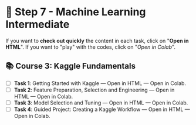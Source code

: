 # 🤖 Step 7 - Machine Learning Intermediate

If you want to **check out quickly** the content in each task, click on "**Open in HTML**". If you want to "play" with the codes, click on "*Open in Colab*".

## 📚 Course 3: Kaggle Fundamentals

- [ ] **Task 1**: Getting Started with Kaggle — Open in HTML — Open in Colab.
- [ ] **Task 2**: Feature Preparation, Selection and Engineering — Open in HTML — Open in Colab.
- [ ] **Task 3**: Model Selection and Tuning — Open in HTML — Open in Colab.
- [ ] **Task 4**: Guided Project: Creating a Kaggle Workflow — Open in HTML — Open in Colab.